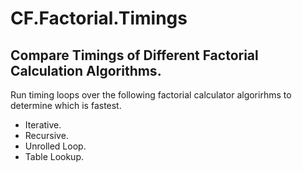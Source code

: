 # CF.Factorial.Timings

## Compare Timings of Different Factorial Calculation Algorithms.

Run timing loops over the following factorial calculator algorirhms to determine which is fastest.

- Iterative.
- Recursive.
- Unrolled Loop.
- Table Lookup.
